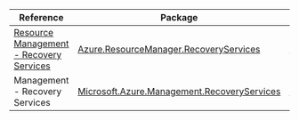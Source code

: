 | Reference | Package | Source |
|---|---|---|
|[Resource Management - Recovery Services](resourcemanager.recoveryservices-readme.md)|[Azure.ResourceManager.RecoveryServices](https://www.nuget.org/packages/Azure.ResourceManager.RecoveryServices)|[GitHub](https://github.com/Azure/azure-sdk-for-net/blob/main/sdk/recoveryservices/Azure.ResourceManager.RecoveryServices)|
|Management - Recovery Services|[Microsoft.Azure.Management.RecoveryServices](https://www.nuget.org/packages/Microsoft.Azure.Management.RecoveryServices)|[GitHub](https://github.com/Azure/azure-sdk-for-net)|
